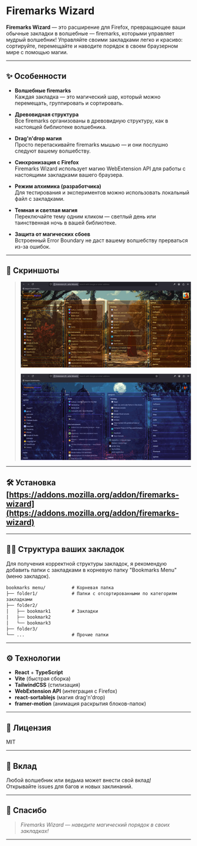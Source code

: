 # Firemarks Wizard

**Firemarks Wizard** — это расширение для Firefox, превращающее ваши обычные закладки в волшебные — firemarks, которыми управляет мудрый волшебник! Управляйте своими закладками легко и красиво: сортируйте, перемещайте и наводите порядок в своем браузерном мире с помощью магии.

---

## ✨ Особенности

- **Волшебные firemarks**  
  Каждая закладка — это магический шар, который можно перемещать, группировать и сортировать.

- **Древовидная структура**  
  Все firemarks организованы в древовидную структуру, как в настоящей библиотеке волшебника.

- **Drag'n'drop магия**  
  Просто перетаскивайте firemarks мышью — и они послушно следуют вашему волшебству.

- **Синхронизация с Firefox**  
  Firemarks Wizard использует магию WebExtension API для работы с настоящими закладками вашего браузера.

- **Режим алхимика (разработчика)**  
  Для тестирования и экспериментов можно использовать локальный файл с закладками.

- **Темная и светлая магия**  
  Переключайте тему одним кликом — светлый день или таинственная ночь в вашей библиотеке.

- **Защита от магических сбоев**  
  Встроенный Error Boundary не даст вашему волшебству прерваться из-за ошибок.

---

## 📸 Скриншоты

> ![Светлая тема](screenshots/lightMode.png)
>
> ![Темная тема](screenshots/darkMode.png)

---

## 🛠️ Установка [https://addons.mozilla.org/addon/firemarks-wizard](https://addons.mozilla.org/addon/firemarks-wizard)

---

## 🧙‍♂️ Структура ваших закладок
  Для получения корректной структуры закладок, я рекомендую добавить папки с закладками в корневую папку "Bookmarks Menu" (меню закладок).

```
bookmarks menu/          # Корневая папка
├── folder1/             # Папки с отсортированными по категориям закладками
├── folder2/
│   ├── bookmark1        # Закладки
│   ├── bookmark2
│   └── bookmark3
├── folder3/
└── ...                  # Прочие папки
```

---

## ⚙️ Технологии

- **React** + **TypeScript**
- **Vite** (быстрая сборка)
- **TailwindCSS** (стилизация)
- **WebExtension API** (интеграция с Firefox)
- **react-sortablejs** (магия drag'n'drop)
- **framer-motion** (анимация раскрытия блоков-папок)
---

## 📄 Лицензия

MIT

---

## 🤝 Вклад

Любой волшебник или ведьма может внести свой вклад!  
Открывайте issues для багов и новых заклинаний.

---

## 🌟 Спасибо

> _Firemarks Wizard — наведите магический порядок в своих закладках!_

---